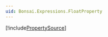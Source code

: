 ```yaml
---
uid: Bonsai.Expressions.FloatProperty
---
```


[!include[PropertySource](~/articles/expressions-propertysource.md)]